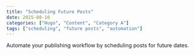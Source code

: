```yaml
---
title: "Scheduling Future Posts"
date: 2025-08-16
categories: ["Hugo", "Content", "Category A"]
tags: ["scheduling", "future posts", "automation"]
---
```


Automate your publishing workflow by scheduling posts for future dates.